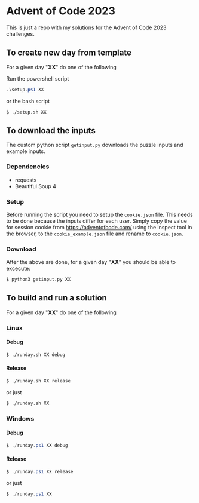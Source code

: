 # Advent of Code 2023
This is just a repo with my solutions for the Advent of Code 2023 challenges.

## To create new day from template
For a given day "**XX**" do one of the following

Run the powershell script
```powershell
.\setup.ps1 XX
```
or the bash script
```bash
$ ./setup.sh XX
```

## To download the inputs
The custom python script `getinput.py` downloads the puzzle inputs
and example inputs. 

### Dependencies
* requests
* Beautiful Soup 4

### Setup

Before running the script you need to setup the `cookie.json` file. This needs to be done because the inputs differ for each user. Simply copy the value for session cookie from https://adventofcode.com/ using the inspect tool in the browser, to the `cookie_example.json` file and rename to `cookie.json`.

### Download
After the above are done, for a given day "**XX**" you should be able to excecute:

```bash
$ python3 getinput.py XX
```

## To build and run a solution
For a given day "**XX**" do one of the following

### Linux
#### Debug
```bash
$ ./runday.sh XX debug
```

#### Release
```bash
$ ./runday.sh XX release
```

or just
```bash
$ ./runday.sh XX
```

### Windows
#### Debug
```powershell
$ ./runday.ps1 XX debug
```

#### Release
```powershell
$ ./runday.ps1 XX release
```

or just
```powershell
$ ./runday.ps1 XX
```
